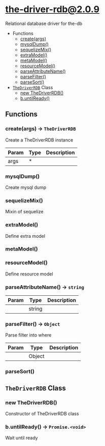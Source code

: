 <!-- // Code generated by coz. DO NOT EDIT. -->
# the-driver-rdb@2.0.9

Relational database driver for the-db

+ Functions
  + [create(args)](#the-driver-rdb-function-create)
  + [mysqlDump()](#the-driver-rdb-function-mysql-dump)
  + [sequelizeMix()](#the-driver-rdb-function-sequelize-mix)
  + [extraModel()](#the-driver-rdb-function-extra-model)
  + [metaModel()](#the-driver-rdb-function-meta-model)
  + [resourceModel()](#the-driver-rdb-function-resource-model)
  + [parseAttributeName()](#the-driver-rdb-function-parse-attribute-name)
  + [parseFilter()](#the-driver-rdb-function-parse-filter)
  + [parseSort()](#the-driver-rdb-function-parse-sort)
+ [`TheDriverRDB`](#the-driver-rdb-classes) Class
  + [new TheDriverRDB()](#the-driver-rdb-classes-the-driver-r-d-b-constructor)
  + [b.untilReady()](#the-driver-rdb-classes-the-driver-r-d-b-untilReady)

## Functions

<a class='md-heading-link' name="the-driver-rdb-function-create" ></a>

### create(args) -> `TheDriverRDB`

Create a TheDriverRDB instance

| Param | Type | Description |
| ----- | --- | -------- |
| args | * |  |

<a class='md-heading-link' name="the-driver-rdb-function-mysql-dump" ></a>

### mysqlDump()

Create mysql dump
<a class='md-heading-link' name="the-driver-rdb-function-sequelize-mix" ></a>

### sequelizeMix()

Mixin of sequelize
<a class='md-heading-link' name="the-driver-rdb-function-extra-model" ></a>

### extraModel()

Define extra model
<a class='md-heading-link' name="the-driver-rdb-function-meta-model" ></a>

### metaModel()


<a class='md-heading-link' name="the-driver-rdb-function-resource-model" ></a>

### resourceModel()

Define resource model
<a class='md-heading-link' name="the-driver-rdb-function-parse-attribute-name" ></a>

### parseAttributeName() -> `string`



| Param | Type | Description |
| ----- | --- | -------- |
|  | string |  |

<a class='md-heading-link' name="the-driver-rdb-function-parse-filter" ></a>

### parseFilter() -> `Object`

Parse filter into where

| Param | Type | Description |
| ----- | --- | -------- |
|  | Object |  |

<a class='md-heading-link' name="the-driver-rdb-function-parse-sort" ></a>

### parseSort()




<a class='md-heading-link' name="the-driver-rdb-classes"></a>

## `TheDriverRDB` Class






<a class='md-heading-link' name="the-driver-rdb-classes-the-driver-r-d-b-constructor" ></a>

### new TheDriverRDB()

Constructor of TheDriverRDB class



<a class='md-heading-link' name="the-driver-rdb-classes-the-driver-r-d-b-untilReady" ></a>

### b.untilReady() -> `Promise.<void>`

Wait until ready



